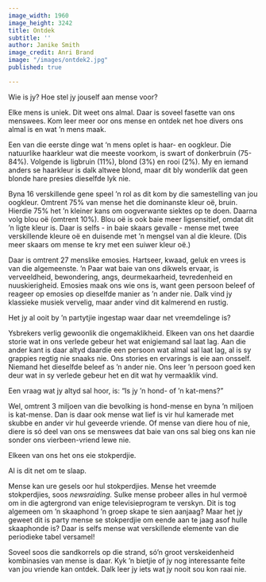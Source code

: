 ```yaml
---
image_width: 1960
image_height: 3242
title: Ontdek
subtitle: ''
author: Janike Smith
image_credit: Anri Brand
image: "/images/ontdek2.jpg"
published: true

---
```

Wie is jy? Hoe stel jy jouself aan mense voor?

Elke mens is uniek. Dit weet ons almal. Daar is soveel fasette van ons menswees. Kom leer meer oor ons mense en ontdek net hoe divers ons almal is en wat ’n mens maak.

Een van die eerste dinge wat ‘n mens oplet is haar- en oogkleur. Die natuurlike haarkleur wat die meeste voorkom, is swart of donkerbruin (75-84%). Volgende is ligbruin (11%), blond (3%) en rooi (2%). My en iemand anders se haarkleur is dalk altwee blond, maar dit bly wonderlik dat geen blonde hare presies dieselfde lyk nie.

Byna 16 verskillende gene speel ’n rol as dit kom by die samestelling van jou oogkleur. Omtrent 75% van mense het die dominanste kleur oë, bruin. Hierdie 75% het ’n kleiner kans om oogverwante siektes op te doen. Daarna volg blou oë (omtrent 10%). Blou oë is ook baie meer ligsensitief, omdat dit ’n ligte kleur is. Daar is selfs - in baie skaars gevalle - mense met twee verskillende kleure oë en duisende met ’n mengsel van al die kleure. (Dis meer skaars om mense te kry met een suiwer kleur oë.)

Daar is omtrent 27 menslike emosies. Hartseer, kwaad, geluk en vrees is van die algemeenste. ’n Paar wat baie van ons dikwels ervaar, is verveeldheid, bewondering, angs, deurmekaarheid, tevredenheid en nuuskierigheid. Emosies maak ons wie ons is, want geen persoon beleef of reageer op emosies op dieselfde manier as ’n ander nie. Dalk vind jy klassieke musiek vervelig, maar ander vind dit kalmerend en rustig.

Het jy al ooit by ’n partytjie ingestap waar daar net vreemdelinge is?

Ysbrekers verlig gewoonlik die ongemaklikheid. Elkeen van ons het daardie storie wat in ons verlede gebeur het wat enigiemand sal laat lag. Aan die ander kant is daar altyd daardie een persoon wat almal sal laat lag, al is sy grappies regtig nie snaaks nie. Ons stories en ervarings is eie aan onsself. Niemand het dieselfde beleef as ’n ander nie. Ons leer ’n persoon goed ken deur wat in sy verlede gebeur het en dit wat hy vermaaklik vind.

Een vraag wat jy altyd sal hoor, is: “Is jy ’n hond- of ’n kat-mens?”

Wel, omtrent 3 miljoen van die bevolking is hond-mense en byna ’n miljoen is kat-mense. Dan is daar ook mense wat lief is vir hul kamerade met skubbe en ander vir hul geveerde vriende. Of mense van diere hou of nie, diere is só deel van ons se menswees dat baie van ons sal bieg ons kan nie sonder ons vierbeen-vriend lewe nie.

Elkeen van ons het ons eie stokperdjie.

Al is dit net om te slaap.

Mense kan ure gesels oor hul stokperdjies. Mense het vreemde stokperdjies, soos _newsraiding._ Sulke mense probeer alles in hul vermoë om in die agtergrond van enige televisieprogram te verskyn. Dit is tog algemeen om ’n skaaphond ’n groep skape te sien aanjaag? Maar het jy geweet dit is party mense se stokperdjie om eende aan te jaag asof hulle skaaphonde is? Daar is selfs mense wat verskillende elemente van die periodieke tabel versamel!

Soveel soos die sandkorrels op die strand, só’n groot verskeidenheid kombinasies van mense is daar. Kyk ’n bietjie of jy nog interessante feite van jou vriende kan ontdek. Dalk leer jy iets wat jy nooit sou kon raai nie.